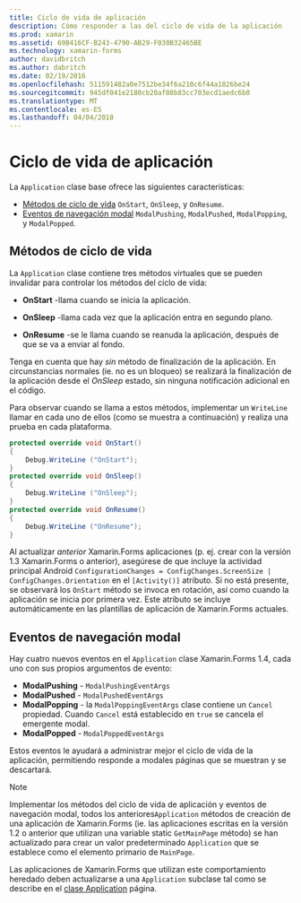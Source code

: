 ```yaml
---
title: Ciclo de vida de aplicación
description: Cómo responder a las del ciclo de vida de la aplicación
ms.prod: xamarin
ms.assetid: 69B416CF-B243-4790-AB29-F030B32465BE
ms.technology: xamarin-forms
author: davidbritch
ms.author: dabritch
ms.date: 02/19/2016
ms.openlocfilehash: 511591482a0e7512be34f6a210c6f44a1826be24
ms.sourcegitcommit: 945df041e2180cb20af08b83cc703ecd1aedc6b0
ms.translationtype: MT
ms.contentlocale: es-ES
ms.lasthandoff: 04/04/2018
---
```

# <a name="app-lifecycle"></a>Ciclo de vida de aplicación

La `Application` clase base ofrece las siguientes características:

* [Métodos de ciclo de vida](#Lifecycle_Methods) `OnStart`, `OnSleep`, y `OnResume`.
* [Eventos de navegación modal](#modal) `ModalPushing`, `ModalPushed`, `ModalPopping`, y `ModalPopped`.

<a name="Lifecycle_Methods" />

## <a name="lifecycle-methods"></a>Métodos de ciclo de vida

La `Application` clase contiene tres métodos virtuales que se pueden invalidar para controlar los métodos del ciclo de vida:

* **OnStart** -llama cuando se inicia la aplicación.

* **OnSleep** -llama cada vez que la aplicación entra en segundo plano.

* **OnResume** -se le llama cuando se reanuda la aplicación, después de que se va a enviar al fondo.

Tenga en cuenta que hay *sin* método de finalización de la aplicación.
En circunstancias normales (ie. no es un bloqueo) se realizará la finalización de la aplicación desde el *OnSleep* estado, sin ninguna notificación adicional en el código.

Para observar cuando se llama a estos métodos, implementar un `WriteLine` llamar en cada uno de ellos (como se muestra a continuación) y realiza una prueba en cada plataforma.

```csharp
protected override void OnStart()
{
    Debug.WriteLine ("OnStart");
}
protected override void OnSleep()
{
    Debug.WriteLine ("OnSleep");
}
protected override void OnResume()
{
    Debug.WriteLine ("OnResume");
}
```

Al actualizar *anterior* Xamarin.Forms aplicaciones (p. ej. crear con la versión 1.3 Xamarin.Forms o anterior), asegúrese de que incluye la actividad principal Android `ConfigurationChanges = ConfigChanges.ScreenSize | ConfigChanges.Orientation` en el `[Activity()]` atributo. Si no está presente, se observará los `OnStart` método se invoca en rotación, así como cuando la aplicación se inicia por primera vez. Este atributo se incluye automáticamente en las plantillas de aplicación de Xamarin.Forms actuales.

<a name="modal" />

## <a name="modal-navigation-events"></a>Eventos de navegación modal

Hay cuatro nuevos eventos en el `Application` clase Xamarin.Forms 1.4, cada uno con sus propios argumentos de evento:

* **ModalPushing** - `ModalPushingEventArgs`
* **ModalPushed** - `ModalPushedEventArgs`
* **ModalPopping** - la `ModalPoppingEventArgs` clase contiene un `Cancel` propiedad. Cuando `Cancel` está establecido en `true` se cancela el emergente modal.
* **ModalPopped** - `ModalPoppedEventArgs`

Estos eventos le ayudará a administrar mejor el ciclo de vida de la aplicación, permitiendo responde a modales páginas que se muestran y se descartará.

> [!NOTE]
> Implementar los métodos del ciclo de vida de aplicación y eventos de navegación modal, todos los anteriores`Application` métodos de creación de una aplicación de Xamarin.Forms (ie. las aplicaciones escritas en la versión 1.2 o anterior que utilizan una variable static `GetMainPage` método) se han actualizado para crear un valor predeterminado `Application` que se establece como el elemento primario de `MainPage`.
>
> Las aplicaciones de Xamarin.Forms que utilizan este comportamiento heredado deben actualizarse a una `Application` subclase tal como se describe en el [clase Application](~/xamarin-forms/app-fundamentals/application-class.md) página.
